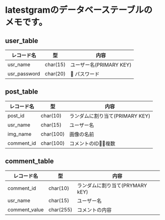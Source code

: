 # latestgramのデータベーステーブルのメモです。

## user_table
|レコード名|型|内容|
|---|---|---|
|usr_name  | char(15) | ユーザー名(PRIMARY KEY)|
|usr_password|char(20) | パスワード |

## post_table
|レコード名|型|内容|
|---|---|---|
|post_id  |char(10)|ランダムに割り当て(PRIMARY KEY)|
|usr_name | char(15)| ユーザー名|
|img_name |char(100) |画像の名前|
|comment_id |char(100)| コメントのID複数 |

## comment_table
|レコード名|型|内容|
|---|---|---|
|comment_id  | char(10) | ランダムに割り当て(PRYMARY kEY) |
|usr_name |char(15) |ユーザー名|
|comment_value |char(255) |コメントの内容|
